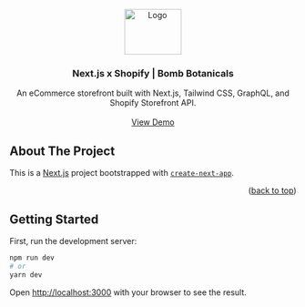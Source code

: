 <div id="top"></div>

<!-- PROJECT LOGO -->
<br />
<div align="center">
  <a href="https://next-x-shopify.vercel.app">
    <img src="https://next-x-shopify.vercel.app/_next/static/media/bb-logo.d17cd276.svg" alt="Logo" width="100" height="80">
  </a>

<h3 align="center">Next.js x Shopify | Bomb Botanicals</h3>

  <p align="center">
    An eCommerce storefront built with Next.js, Tailwind CSS, GraphQL, and Shopify Storefront API.
    <br />
    <br />
    <a href="https://next-x-shopify.vercel.app">View Demo</a>
  </p>
</div>



<!-- ABOUT THE PROJECT -->
## About The Project

This is a [Next.js](https://nextjs.org/) project bootstrapped with [`create-next-app`](https://github.com/vercel/next.js/tree/canary/packages/create-next-app).

<p align="right">(<a href="#top">back to top</a>)</p>

<!-- GETTING STARTED -->
## Getting Started

First, run the development server:

```bash
npm run dev
# or
yarn dev
```

Open [http://localhost:3000](http://localhost:3000) with your browser to see the result.



<!-- MARKDOWN LINKS & IMAGES -->
<!-- https://www.markdownguide.org/basic-syntax/#reference-style-links -->
[contributors-shield]: https://img.shields.io/github/contributors/github_username/repo_name.svg?style=for-the-badge
[contributors-url]: https://github.com/github_username/repo_name/graphs/contributors
[forks-shield]: https://img.shields.io/github/forks/github_username/repo_name.svg?style=for-the-badge
[forks-url]: https://github.com/github_username/repo_name/network/members
[stars-shield]: https://img.shields.io/github/stars/github_username/repo_name.svg?style=for-the-badge
[stars-url]: https://github.com/github_username/repo_name/stargazers
[issues-shield]: https://img.shields.io/github/issues/github_username/repo_name.svg?style=for-the-badge
[issues-url]: https://github.com/github_username/repo_name/issues
[license-shield]: https://img.shields.io/github/license/github_username/repo_name.svg?style=for-the-badge
[license-url]: https://github.com/github_username/repo_name/blob/master/LICENSE.txt
[linkedin-shield]: https://img.shields.io/badge/-LinkedIn-black.svg?style=for-the-badge&logo=linkedin&colorB=555
[linkedin-url]: https://linkedin.com/in/linkedin_username
[product-screenshot]: https://www.shaynefawcett.dev/open-graph-site-thumbnail.webp
